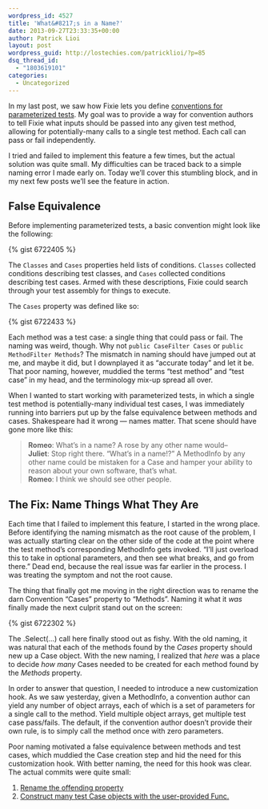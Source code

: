 ```yaml
---
wordpress_id: 4527
title: 'What&#8217;s in a Name?'
date: 2013-09-27T23:33:35+00:00
author: Patrick Lioi
layout: post
wordpress_guid: http://lostechies.com/patricklioi/?p=85
dsq_thread_id:
  - "1803619101"
categories:
  - Uncategorized
---
```

In my last post, we saw how Fixie lets you define [conventions for parameterized tests](http://lostechies.com/patricklioi/2013/09/27/a-swiss-army-katana/). My goal was to provide a way for convention authors to tell Fixie what inputs should be passed into any given test method, allowing for potentially-many calls to a single test method. Each call can pass or fail independently.

I tried and failed to implement this feature a few times, but the actual solution was quite small. My difficulties can be traced back to a simple naming error I made early on. Today we&#8217;ll cover this stumbling block, and in my next few posts we&#8217;ll see the feature in action.

## False Equivalence

Before implementing parameterized tests, a basic convention might look like the following:

{% gist 6722405 %}

The `Classes` and `Cases` properties held lists of conditions. `Classes` collected conditions describing test classes, and `Cases` collected conditions describing test cases. Armed with these descriptions, Fixie could search through your test assembly for things to execute.

The `Cases` property was defined like so:

{% gist 6722433 %}

Each method was a test case: a single thing that could pass or fail. The naming was weird, though. Why not `public CaseFilter Cases` or `public MethodFilter Methods`? The mismatch in naming should have jumped out at me, and maybe it did, but I downplayed it as &#8220;accurate today&#8221; and let it be. That poor naming, however, muddied the terms &#8220;test method&#8221; and &#8220;test case&#8221; in my head, and the terminology mix-up spread all over.

When I wanted to start working with parameterized tests, in which a single test method is potentially-many individual test cases, I was immediately running into barriers put up by the false equivalence between methods and cases. Shakespeare had it wrong &#8212; names matter. That scene should have gone more like this:

> **Romeo**: What&#8217;s in a name? A rose by any other name would&#8211;  
> **Juliet**: Stop right there. &#8220;What&#8217;s in a name!?&#8221; A MethodInfo by any other name could be mistaken for a Case and hamper your ability to reason about your own software, that&#8217;s what.  
> **Romeo**: I think we should see other people.

## The Fix: Name Things What They Are

Each time that I failed to implement this feature, I started in the wrong place. Before identifying the naming mismatch as the root cause of the problem, I was actually starting clear on the other side of the code at the point where the test method&#8217;s corresponding MethodInfo gets invoked. &#8220;I&#8217;ll just overload this to take in optional parameters, and then see what breaks, and go from there.&#8221; Dead end, because the real issue was far earlier in the process. I was treating the symptom and not the root cause.

The thing that finally got me moving in the right direction was to rename the darn Convention &#8220;Cases&#8221; property to &#8220;Methods&#8221;. Naming it what it _was_ finally made the next culprit stand out on the screen:

{% gist 6722302 %}

The .Select(&#8230;) call here finally stood out as fishy. With the old naming, it was natural that each of the methods found by the _Cases_ property should new up a Case object. With the new naming, I realized that _here_ was a place to decide _how many_ Cases needed to be created for each method found by the _Methods_ property.

In order to answer that question, I needed to introduce a new customization hook. As we saw yesterday, given a MethodInfo, a convention author can yield any number of object arrays, each of which is a set of parameters for a single call to the method. Yield multiple object arrays, get multiple test case pass/fails. The default, if the convention author doesn&#8217;t provide their own rule, is to simply call the method once with zero parameters.

Poor naming motivated a false equivalence between methods and test cases, which muddied the Case creation step and hid the need for this customization hook. With better naming, the need for this hook was clear. The actual commits were quite small:

  1. [Rename the offending property](https://github.com/plioi/fixie/commit/a2260e27efd6471d9fb1214721a12ced2ad2187a)
  2. [Construct many test Case objects with the user-provided Func.](https://github.com/plioi/fixie/commit/70691f241a48aafacdba48b705b72bea7a6e4269#diff-2)